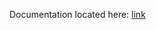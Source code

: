 Documentation located here: [link](https://drive.google.com/drive/folders/1chP9ddGDFfeBq9nvEcZF-QTp9J-gxHvW?usp=sharing)